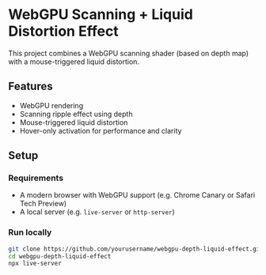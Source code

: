 # WebGPU Scanning + Liquid Distortion Effect

This project combines a WebGPU scanning shader (based on depth map) with a mouse-triggered liquid distortion.

## Features
- WebGPU rendering
- Scanning ripple effect using depth
- Mouse-triggered liquid distortion
- Hover-only activation for performance and clarity

## Setup

### Requirements
- A modern browser with WebGPU support (e.g. Chrome Canary or Safari Tech Preview)
- A local server (e.g. `live-server` or `http-server`)

### Run locally

```bash
git clone https://github.com/yourusername/webgpu-depth-liquid-effect.git
cd webgpu-depth-liquid-effect
npx live-server
